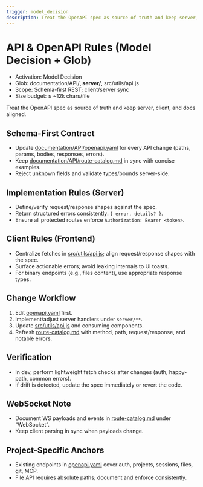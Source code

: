 ```yaml
---
trigger: model_decision
description: Treat the OpenAPI spec as source of truth and keep server, client, and docs aligned. Glob: documentation/API/**, server/**, src/utils/api.js - Scope: Schema-first REST; client/server sync
---
```


# API & OpenAPI Rules (Model Decision + Glob)

- Activation: Model Decision
- Glob: documentation/API/**, server/**, src/utils/api.js
- Scope: Schema-first REST; client/server sync
- Size budget: ≤ ~12k chars/file

Treat the OpenAPI spec as source of truth and keep server, client, and docs aligned.

## Schema-First Contract

- Update [documentation/API/openapi.yaml](cci:7://file:///home/sam/Gemini-CLI/documentation/API/openapi.yaml:0:0-0:0) for every API change (paths, params, bodies, responses, errors).
- Keep [documentation/API/route-catalog.md](cci:7://file:///home/sam/Gemini-CLI/documentation/API/route-catalog.md:0:0-0:0) in sync with concise examples.
- Reject unknown fields and validate types/bounds server-side.

## Implementation Rules (Server)

- Define/verify request/response shapes against the spec.
- Return structured errors consistently: `{ error, details? }`.
- Ensure all protected routes enforce `Authorization: Bearer <token>`.

## Client Rules (Frontend)

- Centralize fetches in [src/utils/api.js](cci:7://file:///home/sam/Gemini-CLI/src/utils/api.js:0:0-0:0); align request/response shapes with the spec.
- Surface actionable errors; avoid leaking internals to UI toasts.
- For binary endpoints (e.g., files content), use appropriate response types.

## Change Workflow

1) Edit [openapi.yaml](cci:7://file:///home/sam/Gemini-CLI/documentation/API/openapi.yaml:0:0-0:0) first.
2) Implement/adjust server handlers under `server/**`.
3) Update [src/utils/api.js](cci:7://file:///home/sam/Gemini-CLI/src/utils/api.js:0:0-0:0) and consuming components.
4) Refresh [route-catalog.md](cci:7://file:///home/sam/Gemini-CLI/documentation/API/route-catalog.md:0:0-0:0) with method, path, request/response, and notable errors.

## Verification

- In dev, perform lightweight fetch checks after changes (auth, happy-path, common errors).
- If drift is detected, update the spec immediately or revert the code.

## WebSocket Note

- Document WS payloads and events in [route-catalog.md](cci:7://file:///home/sam/Gemini-CLI/documentation/API/route-catalog.md:0:0-0:0) under “WebSocket”.
- Keep client parsing in sync when payloads change.

## Project-Specific Anchors

- Existing endpoints in [openapi.yaml](cci:7://file:///home/sam/Gemini-CLI/documentation/API/openapi.yaml:0:0-0:0) cover auth, projects, sessions, files, git, MCP.
- File API requires absolute paths; document and enforce consistently.